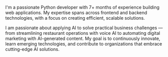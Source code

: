 I'm a passionate Python developer with 7+ months of experience building web applications. My expertise spans across frontend and backend technologies, with a focus on creating efficient, scalable solutions.

I am passionate about applying AI to solve practical business challenges — from streamlining restaurant operations with voice AI to automating digital marketing with AI-generated content. My goal is to continuously innovate, learn emerging technologies, and contribute to organizations that embrace cutting-edge AI solutions.

